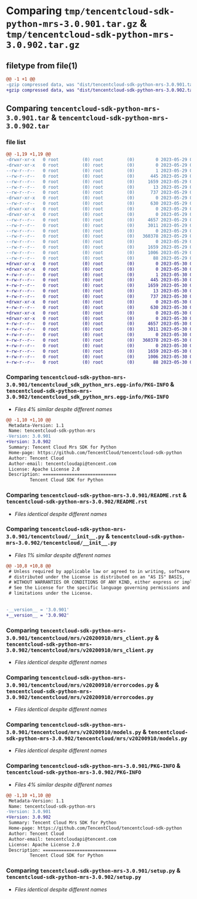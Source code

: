 # Comparing `tmp/tencentcloud-sdk-python-mrs-3.0.901.tar.gz` & `tmp/tencentcloud-sdk-python-mrs-3.0.902.tar.gz`

## filetype from file(1)

```diff
@@ -1 +1 @@
-gzip compressed data, was "dist/tencentcloud-sdk-python-mrs-3.0.901.tar", last modified: Mon May 29 02:32:34 2023, max compression
+gzip compressed data, was "dist/tencentcloud-sdk-python-mrs-3.0.902.tar", last modified: Tue May 30 00:28:13 2023, max compression
```

## Comparing `tencentcloud-sdk-python-mrs-3.0.901.tar` & `tencentcloud-sdk-python-mrs-3.0.902.tar`

### file list

```diff
@@ -1,19 +1,19 @@
-drwxr-xr-x   0 root         (0) root         (0)        0 2023-05-29 02:32:34.000000 tencentcloud-sdk-python-mrs-3.0.901/
-drwxr-xr-x   0 root         (0) root         (0)        0 2023-05-29 02:32:34.000000 tencentcloud-sdk-python-mrs-3.0.901/tencentcloud_sdk_python_mrs.egg-info/
--rw-r--r--   0 root         (0) root         (0)        1 2023-05-29 02:32:34.000000 tencentcloud-sdk-python-mrs-3.0.901/tencentcloud_sdk_python_mrs.egg-info/dependency_links.txt
--rw-r--r--   0 root         (0) root         (0)      445 2023-05-29 02:32:34.000000 tencentcloud-sdk-python-mrs-3.0.901/tencentcloud_sdk_python_mrs.egg-info/SOURCES.txt
--rw-r--r--   0 root         (0) root         (0)     1659 2023-05-29 02:32:34.000000 tencentcloud-sdk-python-mrs-3.0.901/tencentcloud_sdk_python_mrs.egg-info/PKG-INFO
--rw-r--r--   0 root         (0) root         (0)       13 2023-05-29 02:32:34.000000 tencentcloud-sdk-python-mrs-3.0.901/tencentcloud_sdk_python_mrs.egg-info/top_level.txt
--rw-r--r--   0 root         (0) root         (0)      737 2023-05-29 02:32:34.000000 tencentcloud-sdk-python-mrs-3.0.901/README.rst
-drwxr-xr-x   0 root         (0) root         (0)        0 2023-05-29 02:32:34.000000 tencentcloud-sdk-python-mrs-3.0.901/tencentcloud/
--rw-r--r--   0 root         (0) root         (0)      630 2023-05-29 02:32:34.000000 tencentcloud-sdk-python-mrs-3.0.901/tencentcloud/__init__.py
-drwxr-xr-x   0 root         (0) root         (0)        0 2023-05-29 02:32:34.000000 tencentcloud-sdk-python-mrs-3.0.901/tencentcloud/mrs/
-drwxr-xr-x   0 root         (0) root         (0)        0 2023-05-29 02:32:34.000000 tencentcloud-sdk-python-mrs-3.0.901/tencentcloud/mrs/v20200910/
--rw-r--r--   0 root         (0) root         (0)     4657 2023-05-29 02:32:34.000000 tencentcloud-sdk-python-mrs-3.0.901/tencentcloud/mrs/v20200910/mrs_client.py
--rw-r--r--   0 root         (0) root         (0)     3011 2023-05-29 02:32:34.000000 tencentcloud-sdk-python-mrs-3.0.901/tencentcloud/mrs/v20200910/errorcodes.py
--rw-r--r--   0 root         (0) root         (0)        0 2023-05-29 02:32:34.000000 tencentcloud-sdk-python-mrs-3.0.901/tencentcloud/mrs/v20200910/__init__.py
--rw-r--r--   0 root         (0) root         (0)   360378 2023-05-29 02:32:34.000000 tencentcloud-sdk-python-mrs-3.0.901/tencentcloud/mrs/v20200910/models.py
--rw-r--r--   0 root         (0) root         (0)        0 2023-05-29 02:32:34.000000 tencentcloud-sdk-python-mrs-3.0.901/tencentcloud/mrs/__init__.py
--rw-r--r--   0 root         (0) root         (0)     1659 2023-05-29 02:32:34.000000 tencentcloud-sdk-python-mrs-3.0.901/PKG-INFO
--rw-r--r--   0 root         (0) root         (0)     1006 2023-05-29 02:32:34.000000 tencentcloud-sdk-python-mrs-3.0.901/setup.py
--rw-r--r--   0 root         (0) root         (0)       88 2023-05-29 02:32:34.000000 tencentcloud-sdk-python-mrs-3.0.901/setup.cfg
+drwxr-xr-x   0 root         (0) root         (0)        0 2023-05-30 00:28:13.000000 tencentcloud-sdk-python-mrs-3.0.902/
+drwxr-xr-x   0 root         (0) root         (0)        0 2023-05-30 00:28:13.000000 tencentcloud-sdk-python-mrs-3.0.902/tencentcloud_sdk_python_mrs.egg-info/
+-rw-r--r--   0 root         (0) root         (0)        1 2023-05-30 00:28:13.000000 tencentcloud-sdk-python-mrs-3.0.902/tencentcloud_sdk_python_mrs.egg-info/dependency_links.txt
+-rw-r--r--   0 root         (0) root         (0)      445 2023-05-30 00:28:13.000000 tencentcloud-sdk-python-mrs-3.0.902/tencentcloud_sdk_python_mrs.egg-info/SOURCES.txt
+-rw-r--r--   0 root         (0) root         (0)     1659 2023-05-30 00:28:13.000000 tencentcloud-sdk-python-mrs-3.0.902/tencentcloud_sdk_python_mrs.egg-info/PKG-INFO
+-rw-r--r--   0 root         (0) root         (0)       13 2023-05-30 00:28:13.000000 tencentcloud-sdk-python-mrs-3.0.902/tencentcloud_sdk_python_mrs.egg-info/top_level.txt
+-rw-r--r--   0 root         (0) root         (0)      737 2023-05-30 00:28:13.000000 tencentcloud-sdk-python-mrs-3.0.902/README.rst
+drwxr-xr-x   0 root         (0) root         (0)        0 2023-05-30 00:28:13.000000 tencentcloud-sdk-python-mrs-3.0.902/tencentcloud/
+-rw-r--r--   0 root         (0) root         (0)      630 2023-05-30 00:28:13.000000 tencentcloud-sdk-python-mrs-3.0.902/tencentcloud/__init__.py
+drwxr-xr-x   0 root         (0) root         (0)        0 2023-05-30 00:28:13.000000 tencentcloud-sdk-python-mrs-3.0.902/tencentcloud/mrs/
+drwxr-xr-x   0 root         (0) root         (0)        0 2023-05-30 00:28:13.000000 tencentcloud-sdk-python-mrs-3.0.902/tencentcloud/mrs/v20200910/
+-rw-r--r--   0 root         (0) root         (0)     4657 2023-05-30 00:28:13.000000 tencentcloud-sdk-python-mrs-3.0.902/tencentcloud/mrs/v20200910/mrs_client.py
+-rw-r--r--   0 root         (0) root         (0)     3011 2023-05-30 00:28:13.000000 tencentcloud-sdk-python-mrs-3.0.902/tencentcloud/mrs/v20200910/errorcodes.py
+-rw-r--r--   0 root         (0) root         (0)        0 2023-05-30 00:28:13.000000 tencentcloud-sdk-python-mrs-3.0.902/tencentcloud/mrs/v20200910/__init__.py
+-rw-r--r--   0 root         (0) root         (0)   360378 2023-05-30 00:28:13.000000 tencentcloud-sdk-python-mrs-3.0.902/tencentcloud/mrs/v20200910/models.py
+-rw-r--r--   0 root         (0) root         (0)        0 2023-05-30 00:28:13.000000 tencentcloud-sdk-python-mrs-3.0.902/tencentcloud/mrs/__init__.py
+-rw-r--r--   0 root         (0) root         (0)     1659 2023-05-30 00:28:13.000000 tencentcloud-sdk-python-mrs-3.0.902/PKG-INFO
+-rw-r--r--   0 root         (0) root         (0)     1006 2023-05-30 00:28:13.000000 tencentcloud-sdk-python-mrs-3.0.902/setup.py
+-rw-r--r--   0 root         (0) root         (0)       88 2023-05-30 00:28:13.000000 tencentcloud-sdk-python-mrs-3.0.902/setup.cfg
```

### Comparing `tencentcloud-sdk-python-mrs-3.0.901/tencentcloud_sdk_python_mrs.egg-info/PKG-INFO` & `tencentcloud-sdk-python-mrs-3.0.902/tencentcloud_sdk_python_mrs.egg-info/PKG-INFO`

 * *Files 4% similar despite different names*

```diff
@@ -1,10 +1,10 @@
 Metadata-Version: 1.1
 Name: tencentcloud-sdk-python-mrs
-Version: 3.0.901
+Version: 3.0.902
 Summary: Tencent Cloud Mrs SDK for Python
 Home-page: https://github.com/TencentCloud/tencentcloud-sdk-python
 Author: Tencent Cloud
 Author-email: tencentcloudapi@tencent.com
 License: Apache License 2.0
 Description: ============================
         Tencent Cloud SDK for Python
```

### Comparing `tencentcloud-sdk-python-mrs-3.0.901/README.rst` & `tencentcloud-sdk-python-mrs-3.0.902/README.rst`

 * *Files identical despite different names*

### Comparing `tencentcloud-sdk-python-mrs-3.0.901/tencentcloud/__init__.py` & `tencentcloud-sdk-python-mrs-3.0.902/tencentcloud/__init__.py`

 * *Files 1% similar despite different names*

```diff
@@ -10,8 +10,8 @@
 # Unless required by applicable law or agreed to in writing, software
 # distributed under the License is distributed on an "AS IS" BASIS,
 # WITHOUT WARRANTIES OR CONDITIONS OF ANY KIND, either express or implied.
 # See the License for the specific language governing permissions and
 # limitations under the License.
 
 
-__version__ = '3.0.901'
+__version__ = '3.0.902'
```

### Comparing `tencentcloud-sdk-python-mrs-3.0.901/tencentcloud/mrs/v20200910/mrs_client.py` & `tencentcloud-sdk-python-mrs-3.0.902/tencentcloud/mrs/v20200910/mrs_client.py`

 * *Files identical despite different names*

### Comparing `tencentcloud-sdk-python-mrs-3.0.901/tencentcloud/mrs/v20200910/errorcodes.py` & `tencentcloud-sdk-python-mrs-3.0.902/tencentcloud/mrs/v20200910/errorcodes.py`

 * *Files identical despite different names*

### Comparing `tencentcloud-sdk-python-mrs-3.0.901/tencentcloud/mrs/v20200910/models.py` & `tencentcloud-sdk-python-mrs-3.0.902/tencentcloud/mrs/v20200910/models.py`

 * *Files identical despite different names*

### Comparing `tencentcloud-sdk-python-mrs-3.0.901/PKG-INFO` & `tencentcloud-sdk-python-mrs-3.0.902/PKG-INFO`

 * *Files 4% similar despite different names*

```diff
@@ -1,10 +1,10 @@
 Metadata-Version: 1.1
 Name: tencentcloud-sdk-python-mrs
-Version: 3.0.901
+Version: 3.0.902
 Summary: Tencent Cloud Mrs SDK for Python
 Home-page: https://github.com/TencentCloud/tencentcloud-sdk-python
 Author: Tencent Cloud
 Author-email: tencentcloudapi@tencent.com
 License: Apache License 2.0
 Description: ============================
         Tencent Cloud SDK for Python
```

### Comparing `tencentcloud-sdk-python-mrs-3.0.901/setup.py` & `tencentcloud-sdk-python-mrs-3.0.902/setup.py`

 * *Files identical despite different names*

